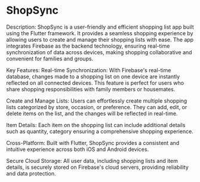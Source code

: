 # ShopSync

Description:
ShopSync is a user-friendly and efficient shopping list app built using the Flutter framework. It provides a seamless shopping experience by allowing users to create and manage their shopping lists with ease. The app integrates Firebase as the backend technology, ensuring real-time synchronization of data across devices, making shopping collaborative and convenient for families and groups.

Key Features:
Real-time Synchronization: With Firebase's real-time database, changes made to a shopping list on one device are instantly reflected on all connected devices. This feature is perfect for users who share shopping responsibilities with family members or housemates.

Create and Manage Lists: Users can effortlessly create multiple shopping lists categorized by store, occasion, or preference. They can add, edit, or delete items on the list, and the changes will be reflected in real-time.

Item Details: Each item on the shopping list can include additional details such as quantity, category ensuring a comprehensive shopping experience.

Cross-Platform: Built with Flutter, ShopSync provides a consistent and intuitive experience across both iOS and Android devices.

Secure Cloud Storage: All user data, including shopping lists and item details, is securely stored on Firebase's cloud servers, providing reliability and data protection.
